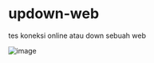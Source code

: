 # updown-web
tes koneksi online atau down sebuah web

![image](https://user-images.githubusercontent.com/67667654/130322446-44bcdbde-dd6b-4d82-88f7-c93392368cbe.png)
